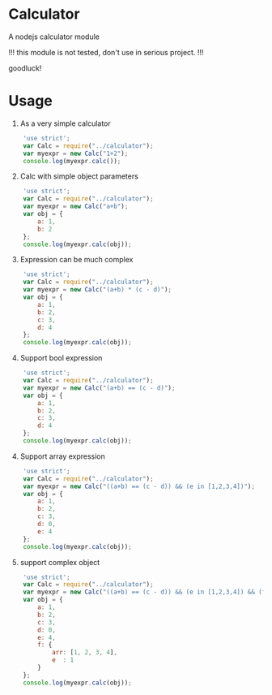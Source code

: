 Calculator
==========

A nodejs calculator module

!!! this module is not tested, don't use in serious  project. !!!

goodluck!


Usage
=====

1. As a very simple calculator

```javascript
    'use strict';
    var Calc = require("../calculator");
    var myexpr = new Calc("1+2");
    console.log(myexpr.calc());
```
2. Calc with simple object parameters

```javascript
    'use strict';
    var Calc = require("../calculator");
    var myexpr = new Calc("a+b");
    var obj = {
        a: 1,
        b: 2
    };
    console.log(myexpr.calc(obj));
```

3. Expression can be much complex

```javascript
    'use strict';
    var Calc = require("../calculator");
    var myexpr = new Calc("(a+b) * (c - d)");
    var obj = {
        a: 1,
        b: 2,
        c: 3,
        d: 4
    };
    console.log(myexpr.calc(obj));
```

4. Support bool expression

```javascript
    'use strict';
    var Calc = require("../calculator");
    var myexpr = new Calc("(a+b) == (c - d)");
    var obj = {
        a: 1,
        b: 2,
        c: 3,
        d: 4
    };
    console.log(myexpr.calc(obj));
```

4. Support array expression

```javascript
    'use strict';
    var Calc = require("../calculator");
    var myexpr = new Calc("((a+b) == (c - d)) && (e in [1,2,3,4])");
    var obj = {
        a: 1,
        b: 2,
        c: 3,
        d: 0,
        e: 4
    };
    console.log(myexpr.calc(obj));
```

5. support complex object

```javascript
    'use strict';
    var Calc = require("../calculator");
    var myexpr = new Calc("((a+b) == (c - d)) && (e in [1,2,3,4]) && (f.e in f.arr)");
    var obj = {
        a: 1,
        b: 2,
        c: 3,
        d: 0,
        e: 4,
        f: {
            arr: [1, 2, 3, 4],
            e  : 1
        }
    };
    console.log(myexpr.calc(obj));
```
